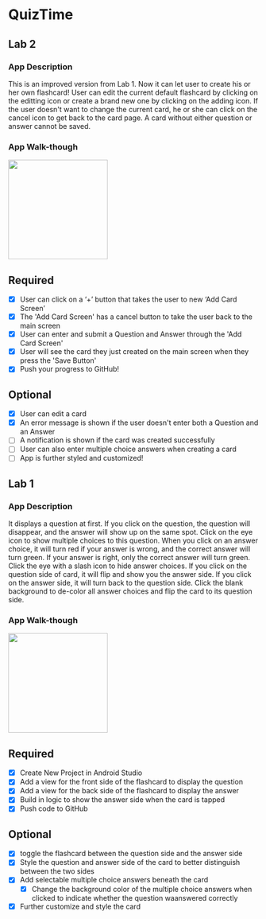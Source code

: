 # QuizTime

## Lab 2

### App Description
This is an improved version from Lab 1. Now it can let user to create his or her own flashcard! User can edit the current default flashcard by clicking on the editting icon or create a brand new one by clicking on the adding icon. If the user doesn't want to change the current card, he or she can click on the cancel icon to get back to the card page. A card without either question or answer cannot be saved.

### App Walk-though
<img src="http://g.recordit.co/2p2NTLcpGk.gif" width=200><br>

## Required
- [x] User can click on a ‘+’ button that takes the user to new ‘Add Card Screen’
- [x] The 'Add Card Screen' has a cancel button to take the user back to the main screen
- [x] User can enter and submit a Question and Answer through the 'Add Card Screen'
- [x] User will see the card they just created on the main screen when they press the 'Save Button'
- [x] Push your progress to GitHub!

## Optional
- [x] User can edit a card
- [x] An error message is shown if the user doesn't enter both a Question and an Answer
- [ ] A notification is shown if the card was created successfully
- [ ] User can also enter multiple choice answers when creating a card
- [ ] App is further styled and customized!

## Lab 1

### App Description
It displays a question at first. If you click on the question, the question will disappear, and the answer will show up on
the same spot. Click on the eye icon to show multiple choices to this question. When you click on an answer choice, it will turn red if your answer is wrong, and the correct answer will turn green. If your answer is right, only the correct answer will turn green. Click the eye with a slash icon to hide answer choices. If you click on the question side of card, it will flip and show you the answer side. If you click on the answer side, it will turn back to the question side. Click the blank background to de-color all answer choices and flip the card to its question side.

### App Walk-though
<img src="http://g.recordit.co/zbXVIknBgl.gif" width=200><br>

## Required
- [x] Create New Project in Android Studio
- [x] Add a view for the front side of the flashcard to display the question
- [x] Add a view for the back side of the flashcard to display the answer
- [x] Build in logic to show the answer side when the card is tapped
- [x] Push code to GitHub
## Optional
- [x] toggle the flashcard between the question side and the answer side
- [x] Style the question and answer side of the card to better distinguish between the two sides
- [x] Add selectable multiple choice answers beneath the card
   - [x] Change the background color of the multiple choice answers when clicked to indicate whether the question waanswered correctly
- [x] Further customize and style the card

